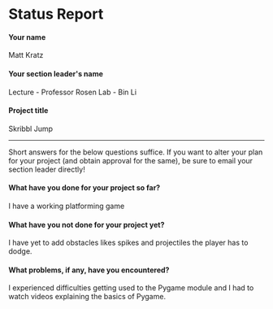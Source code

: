 # Status Report

#### Your name

Matt Kratz

#### Your section leader's name

Lecture - Professor Rosen
Lab - Bin Li

#### Project title

Skribbl Jump

***

Short answers for the below questions suffice. If you want to alter your plan for your project (and obtain approval for the same), be sure to email your section leader directly!

#### What have you done for your project so far?

I have a working platforming game

#### What have you not done for your project yet?

I have yet to add obstacles likes spikes and projectiles the player has to dodge.

#### What problems, if any, have you encountered?

I experienced difficulties getting used to the Pygame module and I had to watch videos explaining the basics of Pygame.
